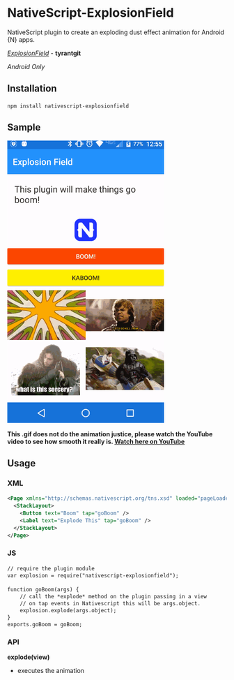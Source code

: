 # NativeScript-ExplosionField
NativeScript plugin to create an exploding dust effect animation for Android {N} apps.

[*ExplosionField*](https://github.com/tyrantgit/ExplosionField) - **tyrantgit**

*Android Only*

## Installation 
`npm install nativescript-explosionfield`

## Sample

![GifExample](./screens/explode.gif)

**This .gif does not do the animation justice, please watch the YouTube video
to see how smooth it really is. [Watch here on YouTube](https://youtu.be/pjFZgDMvioY)**


## Usage

### XML
```XML
<Page xmlns="http://schemas.nativescript.org/tns.xsd" loaded="pageLoaded">
  <StackLayout>
    <Button text="Boom" tap="goBoom" />
    <Label text="Explode This" tap="goBoom" />
  </StackLayout> 
</Page>  
```

### JS
```JS
// require the plugin module
var explosion = require("nativescript-explosionfield");

function goBoom(args) {    
    // call the *explode* method on the plugin passing in a view
    // on tap events in Nativescript this will be args.object.
    explosion.explode(args.object);
}
exports.goBoom = goBoom;
```

### API

**explode(view)**
- executes the animation